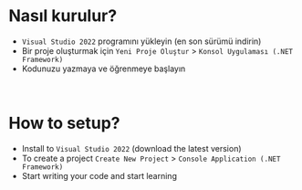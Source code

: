 # Nasıl kurulur?
- `Visual Studio 2022` programını yükleyin (en son sürümü indirin)
- Bir proje oluşturmak için `Yeni Proje Oluştur` > `Konsol Uygulaması (.NET Framework)`
- Kodunuzu yazmaya ve öğrenmeye başlayın

<br>

# How to setup?
- Install to `Visual Studio 2022` (download the latest version)
- To create a project `Create New Project` > `Console Application (.NET Framework)`
- Start writing your code and start learning
